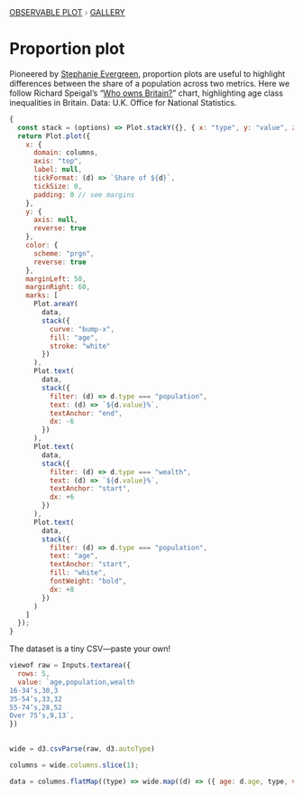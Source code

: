 <div style="color: grey; font: 13px/25.5px var(--sans-serif); text-transform: uppercase;"><h1 style="display: none;">Plot: Proportion plot</h1><a href="/plot">Observable Plot</a> › <a href="/@observablehq/plot-gallery">Gallery</a></div>

# Proportion plot

Pioneered by [Stephanie Evergreen](https://stephanieevergreen.com/proportion-plots/), proportion plots are useful to highlight differences between the share of a population across two metrics. Here we follow Richard Speigal’s “[Who owns Britain?](https://www.linkedin.com/feed/update/urn:li:activity:6758306750174138368/)” chart, highlighting age class inequalities in Britain. Data: U.K. Office for National Statistics.

```js echo
{
  const stack = (options) => Plot.stackY({}, { x: "type", y: "value", z: "age", ...options });
  return Plot.plot({
    x: {
      domain: columns,
      axis: "top",
      label: null,
      tickFormat: (d) => `Share of ${d}`,
      tickSize: 0,
      padding: 0 // see margins
    },
    y: {
      axis: null,
      reverse: true
    },
    color: {
      scheme: "prgn",
      reverse: true
    },
    marginLeft: 50,
    marginRight: 60,
    marks: [
      Plot.areaY(
        data,
        stack({
          curve: "bump-x",
          fill: "age",
          stroke: "white"
        })
      ),
      Plot.text(
        data,
        stack({
          filter: (d) => d.type === "population",
          text: (d) => `${d.value}%`,
          textAnchor: "end",
          dx: -6
        })
      ),
      Plot.text(
        data,
        stack({
          filter: (d) => d.type === "wealth",
          text: (d) => `${d.value}%`,
          textAnchor: "start",
          dx: +6
        })
      ),
      Plot.text(
        data,
        stack({
          filter: (d) => d.type === "population",
          text: "age",
          textAnchor: "start",
          fill: "white",
          fontWeight: "bold",
          dx: +8
        })
      )
    ]
  });
}
```

The dataset is a tiny CSV—paste your own!

```js
viewof raw = Inputs.textarea({
  rows: 5,
  value: `age,population,wealth
16-34’s,30,3
35-54’s,33,32
55-74’s,28,52
Over 75’s,9,13`,
})
  
```

```js echo
wide = d3.csvParse(raw, d3.autoType)
```

```js echo
columns = wide.columns.slice(1);
```

```js echo
data = columns.flatMap((type) => wide.map((d) => ({ age: d.age, type, value: d[type] })))
```
